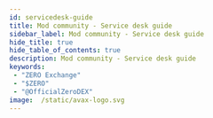 ```yaml
---
id: servicedesk-guide
title: Mod community - Service desk guide
sidebar_label: Mod community - Service desk guide
hide_title: true
hide_table_of_contents: true
description: Mod community - Service desk guide
keywords:
 - "ZERO Exchange"
 - "$ZERO"
 - "@OfficialZeroDEX"
image:  /static/avax-logo.svg
---
```

